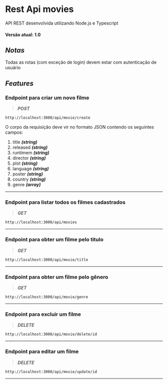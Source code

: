# Rest Api movies
API REST desenvolvida utilizando Node.js e Typescript

#### Versão atual: 1.0

## *Notas*

Todas as rotas (com exceção de login) devem estar com autenticação de usuário

## *Features*

### Endpoint para criar um novo filme

>***POST***

	http://localhost:3000/api/movie/create
	
O corpo da requisição deve vir no formato JSON contendo os seguintes campos:

 1. title ***(string)***
 2. released ***(string)***
 3. runtimem ***(string)***
 4. director ***(string)***
 5. plot ***(string)***
 6. language ***(string)***
 7. poster ***(string)***
 8. country ***(string)***
 9. genre ***(array)***
 
-----------------------------

### Endpoint para listar todos os filmes cadastrados

>***GET***

	http://localhost:3000/api/movies
	
-----------------------------
	
### Endpoint para obter um filme pelo titulo

>***GET***

	http://localhost:3000/api/movie/title
	
-----------------------------

### Endpoint para obter um filme pelo gênero

>***GET***

	http://localhost:3000/api/movie/genre
	
-----------------------------

### Endpoint para excluir um filme

>***DELETE***

	http://localhost:3000/api/movie/delete/id
	
-----------------------------

### Endpoint para editar um filme

>***DELETE***

	http://localhost:3000/api/movie/update/id
	
-----------------------------


